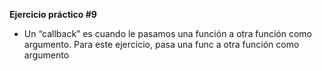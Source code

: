 **Ejercicio práctico #9**

- Un “callback” es cuando le pasamos una función a otra función como argumento. Para este ejercicio, pasa una func a otra función como argumento 
